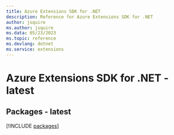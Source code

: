 ```yaml
---
title: Azure Extensions SDK for .NET
description: Reference for Azure Extensions SDK for .NET
author: jsquire
ms.author: jsquire
ms.data: 05/23/2023
ms.topic: reference
ms.devlang: dotnet
ms.service: extensions
---
```

# Azure Extensions SDK for .NET - latest
## Packages - latest
[!INCLUDE [packages](extensions-index.md)]